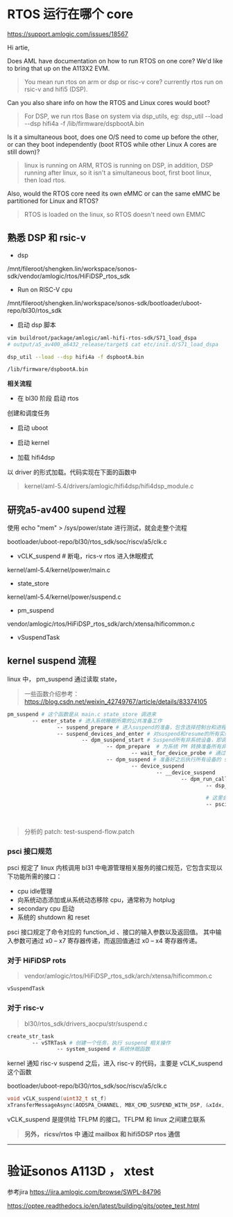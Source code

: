 # RTOS 运行在哪个 core

https://support.amlogic.com/issues/18567


Hi artie, 

Does AML have documentation on how to run RTOS on one core? We'd like to bring that up on the A113X2 EVM.

> You mean run rtos on arm or dsp or risc-v core? currently rtos run on rsic-v and hifi5 (DSP). 

Can you also share info on how the RTOS and Linux cores would boot? 

> For DSP, we run rtos Base on system via dsp_utils, 
> eg: dsp_util --load --dsp hifi4a -f /lib/firmware/dspbootA.bin


 Is it a simultaneous boot, does one O/S need to come up before the other, or can they boot independently (boot RTOS while other Linux A cores are still down)?

 > linux is running on ARM, RTOS is running on DSP, in addition, DSP running after linux, so it isn't a simultaneous boot, first boot linux, then load rtos.

Also, would the RTOS core need its own eMMC or can the same eMMC be partitioned for Linux and RTOS?

> RTOS is loaded on the linux, so RTOS doesn't need own EMMC

## 熟悉 DSP 和 rsic-v 

- dsp 

/mnt/fileroot/shengken.lin/workspace/sonos-sdk/vendor/amlogic/rtos/HiFiDSP_rtos_sdk

-  Run on RISC-V cpu

/mnt/fileroot/shengken.lin/workspace/sonos-sdk/bootloader/uboot-repo/bl30/rtos_sdk

- 启动 dsp 脚本

```sh
vim buildroot/package/amlogic/aml-hifi-rtos-sdk/S71_load_dspa
# output/a5_av400_a6432_release/target$ cat etc/init.d/S71_load_dspa

dsp_util --load --dsp hifi4a -f dspbootA.bin

/lib/firmware/dspbootA.bin
```


**相关流程**

- 在 bl30 阶段 启动 rtos

创建和调度任务

- 启动 uboot

- 启动 kernel

- 加载 hifi4dsp

以 driver 的形式加载。代码实现在下面的函数中

> kernel/aml-5.4/drivers/amlogic/hifi4dsp/hifi4dsp_module.c 



## 研究a5-av400 supend 过程

使用 echo "mem" > /sys/power/state 进行测试，就会走整个流程

bootloader/uboot-repo/bl30/rtos_sdk/soc/riscv/a5/clk.c  

- vCLK_suspend  # 断电，rics-v rtos 进入休眠模式


kernel/aml-5.4/kernel/power/main.c

- state_store

kernel/aml-5.4/kernel/power/suspend.c 

- pm_suspend

vendor/amlogic/rtos/HiFiDSP_rtos_sdk/arch/xtensa/hificommon.c      

- vSuspendTask


## kernel suspend 流程

linux 中， pm_suspend 通过读取 state，

> 一些函数介绍参考： https://blog.csdn.net/weixin_42749767/article/details/83374105

```sh
pm_suspend # 这个函数是从 main.c state_store 调进来
        -- enter_state # 进入系统睡眠所需的公共准备工作
                -- suspend_prepare # 进入suspend的准备，包含选择控制台和进程冻结，如果失败，则终止suspend
                -- suspend_devices_and_enter # 对suspend和resume的所有实际操作
                        -- dpm_suspend_start # Suspend所有非系统设备，即调用所有注册设备的suspend回调函数
                                -- dpm_prepare  # 为系统 PM 转换准备所有非 sysdev 设备。
                                        -- wait_for_device_probe # 通过一个 wait_event 通知 device 对应的 porbe
                                -- dpm_suspend # 准备好之后执行所有设备的 suspend 回调函数
                                        -- device_suspend
                                                -- __device_suspend
                                                        -- dpm_run_callback  # 调用设备的回调函数，包括des_suspend
                                                                -- dsp_suspend #在 drivers/amlogic/hifi4dsp/hifi4dsp_module.c suspend dsp rtos

                                                                # 这里会与 bl31 通信并 suspend risc-v rtos
                                                                -- psci_system_suspend_enter # 这个是psci_suspend_ops的成员，在 psci_init_system_suspend 函数中被回调
                                                                        -- cpu_suspend
                                                                                -- psci_system_suspend  #和 BootLoader 通信；drivers/firmware/psci/psci.c 
```

> 分析的 patch: test-suspend-flow.patch

### psci  接口规范

psci 规定了 linux 内核调用 bl31 中电源管理相关服务的接口规范，它包含实现以下功能所需的接口：

- cpu idle管理
- 向系统动态添加或从系统动态移除 cpu，通常称为 hotplug
- secondary cpu 启动
- 系统的 shutdown 和 reset

psci 接口规定了命令对应的 function_id 、接口的输入参数以及返回值。 其中输入参数可通过 x0 – x7 寄存器传递，而返回值通过 x0 – x4 寄存器传递。

### 对于 HiFiDSP rots

> vendor/amlogic/rtos/HiFiDSP_rtos_sdk/arch/xtensa/hificommon.c   

```sh
vSuspendTask 
```


### 对于 risc-v

> bl30/rtos_sdk/drivers_aocpu/str/suspend.c  

```sh
create_str_task
        -- vSTRTask # 创建一个任务，执行 suspend 相关操作
                -- system_suspend # 系统休眠函数

```

kernel 通知 risc-v suspend 之后，进入 risc-v 的代码，主要是 vCLK_suspend 这个函数

bootloader/uboot-repo/bl30/rtos_sdk/soc/riscv/a5/clk.c  

```c
void vCLK_suspend(uint32_t st_f) 
xTransferMessageAsync(AODSPA_CHANNEL, MBX_CMD_SUSPEND_WITH_DSP, &xIdx, 4);
```

vCLK_suspend 是提供给 TFLPM 的接口。TFLPM 和 linux 之间建立联系


> **另外， ricsv/rtos 中 通过 mailbox 和 hifi5DSP rtos 通信**


----

# 验证sonos A113D ， xtest

参考jira https://jira.amlogic.com/browse/SWPL-84796


https://optee.readthedocs.io/en/latest/building/gits/optee_test.html